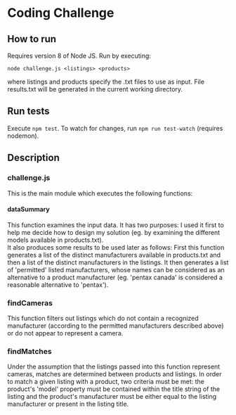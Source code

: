 # Coding Challenge

## How to run

Requires version 8 of Node JS. Run by executing: <br>

`node challenge.js <listings> <products>`

where listings and products specify the .txt files to use as input. File results.txt will be generated in the current working directory.

## Run tests

Execute `npm test`. To watch for changes, run `npm run test-watch` (requires nodemon).

## Description

### challenge.js

This is the main module which executes the following functions:

#### dataSummary

This function examines the input data. It has two purposes: I used it first to help me decide how to design my solution (eg. by examining the different models available in products.txt). <br> It also produces some results to be used later as follows: First this function generates a list of the distinct manufacturers available in products.txt and then a list of the distinct manufacturers in the listings. It then generates a list of 'permitted' listed manufacturers, whose names can be considered as an alternative to a product manufacturer (eg. 'pentax canada' is considered a reasonable alternative to 'pentax'). <br>

### findCameras

This function filters out listings which do not contain a recognized manufacturer (according to the permitted manufacturers described above) or do not appear to represent a camera.

### findMatches

Under the assumption that the listings passed into this function represent cameras, matches are determined between products and listings. In order to match a given listing with a product, two criteria must be met: the product's 'model' property must be contained within the title string of the listing and the product's manufacturer must be either equal to the listing manufacturer or present in the listing title.
